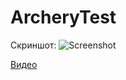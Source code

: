 # ArcheryTest
Скриншот:
![Screenshot](https://github.com/Colverok/ArcheryTest/assets/86455620/76c52c81-b3fc-4994-ad67-ad589854b326)

[Видео](https://drive.google.com/file/d/1jOpOOVY6sXogLAWmDjrdVqMPNQqhaBjp/view?usp=sharing)
